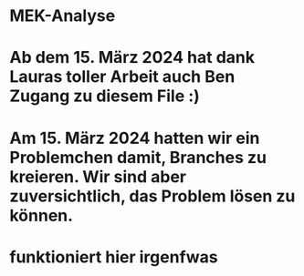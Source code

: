 # MEK-Analyse
# Ab dem 15. März 2024 hat dank Lauras toller Arbeit auch Ben Zugang zu diesem File :)
# Am 15. März 2024 hatten wir ein Problemchen damit, Branches zu kreieren. Wir sind aber zuversichtlich, das Problem lösen zu können.
# funktioniert hier irgenfwas